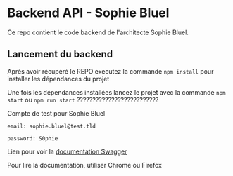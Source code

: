 # Backend API - Sophie Bluel

Ce repo contient le code backend de l'architecte Sophie Bluel.

## Lancement du backend

Après avoir récupéré le REPO executez la commande `npm install` pour installer les dépendances du projet

Une fois les dépendances installées lancez le projet avec la commande `npm start` ou `npm run start` ??????????????????????????

Compte de test pour Sophie Bluel

```
email: sophie.bluel@test.tld

password: S0phie
```

Lien pour voir la
[documentation Swagger](http://localhost:5678/api-docs/)

Pour lire la documentation, utiliser Chrome ou Firefox
